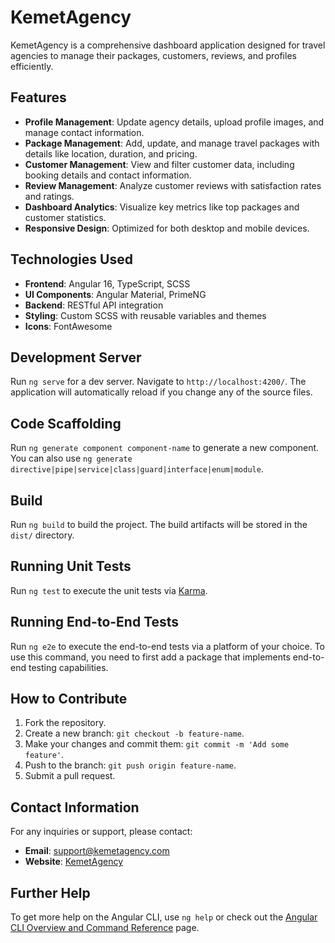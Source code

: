 # KemetAgency

KemetAgency is a comprehensive dashboard application designed for travel agencies to manage their packages, customers, reviews, and profiles efficiently.

## Features

- **Profile Management**: Update agency details, upload profile images, and manage contact information.
- **Package Management**: Add, update, and manage travel packages with details like location, duration, and pricing.
- **Customer Management**: View and filter customer data, including booking details and contact information.
- **Review Management**: Analyze customer reviews with satisfaction rates and ratings.
- **Dashboard Analytics**: Visualize key metrics like top packages and customer statistics.
- **Responsive Design**: Optimized for both desktop and mobile devices.

## Technologies Used

- **Frontend**: Angular 16, TypeScript, SCSS
- **UI Components**: Angular Material, PrimeNG
- **Backend**: RESTful API integration
- **Styling**: Custom SCSS with reusable variables and themes
- **Icons**: FontAwesome

## Development Server

Run `ng serve` for a dev server. Navigate to `http://localhost:4200/`. The application will automatically reload if you change any of the source files.

## Code Scaffolding

Run `ng generate component component-name` to generate a new component. You can also use `ng generate directive|pipe|service|class|guard|interface|enum|module`.

## Build

Run `ng build` to build the project. The build artifacts will be stored in the `dist/` directory.

## Running Unit Tests

Run `ng test` to execute the unit tests via [Karma](https://karma-runner.github.io).

## Running End-to-End Tests

Run `ng e2e` to execute the end-to-end tests via a platform of your choice. To use this command, you need to first add a package that implements end-to-end testing capabilities.

## How to Contribute

1. Fork the repository.
2. Create a new branch: `git checkout -b feature-name`.
3. Make your changes and commit them: `git commit -m 'Add some feature'`.
4. Push to the branch: `git push origin feature-name`.
5. Submit a pull request.

## Contact Information

For any inquiries or support, please contact:
- **Email**: support@kemetagency.com
- **Website**: [KemetAgency](http://kemetagency.com)

## Further Help

To get more help on the Angular CLI, use `ng help` or check out the [Angular CLI Overview and Command Reference](https://angular.io/cli) page.

